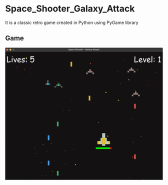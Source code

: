 # Space_Shooter_Galaxy_Attack

It is a classic retro game created in Python using PyGame library

## Game

![Flowchart](/1.png)
